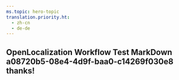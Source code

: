 ```yaml
---
ms.topic: hero-topic
translation.priority.ht: 
  - zh-cn
  - de-de
---
```

## OpenLocalization Workflow Test MarkDown a08720b5-08e4-4d9f-baa0-c14269f030e8 thanks!

